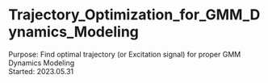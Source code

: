 # Trajectory_Optimization_for_GMM_Dynamics_Modeling
Purpose: Find optimal trajectory \(or Excitation signal\) for proper GMM Dynamics Modeling <br>
Started: 2023.05.31 <br>
